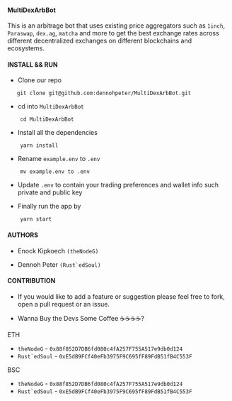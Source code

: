 #### MultiDexArbBot

This is an arbitrage bot that uses existing price aggregators such as `1inch`, `Paraswap`, `dex.ag`, `matcha` and more
to get the best exchange rates across different decentralized exchanges on different blockchains and ecosystems.

#### INSTALL && RUN

- Clone our repo

```
   git clone git@github.com:dennohpeter/MultiDexArbBot.git
```

- cd into `MultiDexArbBot`

```
    cd MultiDexArbBot
```

- Install all the dependencies

```
    yarn install
```

- Rename `example.env` to `.env`

```
    mv example.env to .env
```

- Update `.env` to contain your trading preferences and wallet info such private and public key

- Finally run the app by

```
    yarn start
```

#### AUTHORS

- Enock Kipkoech `(theNodeG)`

- Dennoh Peter `` (Rust`edSoul) ``

#### CONTRIBUTION

- If you would like to add a feature or suggestion please feel free to fork, open a pull request or an issue.

- Wanna Buy the Devs Some Coffee ☕️☕️☕️☕️?

ETH

- `theNodeG` - `0x88f852D7DB6fd080c4fA257F755A517e9db0d124`
- `` Rust`edSoul `` - `0xE5dB9FCf40eFb3975F9C695fF89FdB51fB4C553F`

BSC

- `theNodeG` - `0x88f852D7DB6fd080c4fA257F755A517e9db0d124`
- `` Rust`edSoul `` - `0xE5dB9FCf40eFb3975F9C695fF89FdB51fB4C553F`
